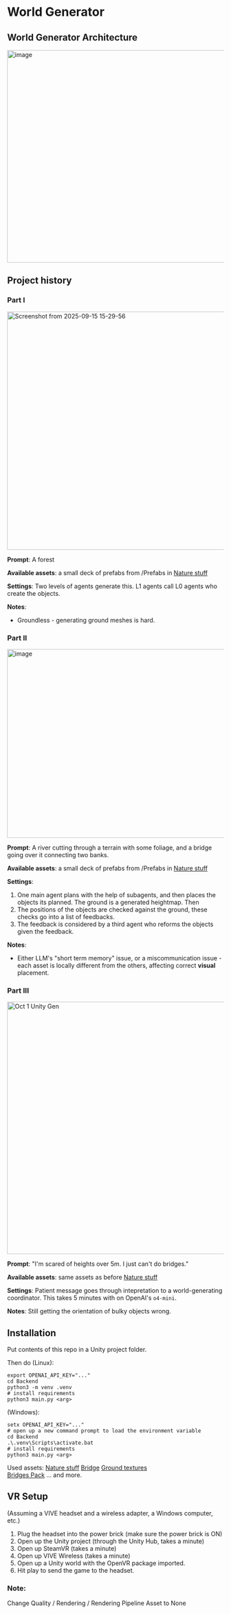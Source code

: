 # World Generator

## World Generator Architecture
<img width="930" height="494" alt="image" src="https://github.com/user-attachments/assets/16e6c626-21c1-47da-8b51-a5d3b6240690" /> 


## Project history
### Part I
<img width="1050" height="554" alt="Screenshot from 2025-09-15 15-29-56" src="https://github.com/user-attachments/assets/57bc1d64-c561-40b6-b337-2398c673fb1e" />

**Prompt**: A forest

**Available assets**: a small deck of prefabs from /Prefabs in [Nature stuff](https://assetstore.unity.com/packages/3d/environments/unl-ultimate-nature-lite-176906)

**Settings**: Two levels of agents generate this. L1 agents call L0 agents who create the objects.

**Notes**: 
* Groundless - generating ground meshes is hard.

### Part II
<img width="886" height="439" alt="image" src="https://github.com/user-attachments/assets/bed46219-9fec-473b-b71e-4f6ab472f20a" />

**Prompt**: A river cutting through a terrain with some foliage, and a bridge going over it connecting two banks.

**Available assets**: a small deck of prefabs from /Prefabs in [Nature stuff](https://assetstore.unity.com/packages/3d/environments/unl-ultimate-nature-lite-176906)

**Settings**:
1. One main agent plans with the help of subagents, and then places the objects its planned. The ground is a generated heightmap. Then
2. The positions of the objects are checked against the ground, these checks go into a list of feedbacks.
3. The feedback is considered by a third agent who reforms the objects given the feedback.

**Notes**: 
* Either LLM's "short term memory" issue, or a miscommunication issue - each asset is locally different from the others, affecting correct __visual__ placement.

### Part III
<img width="858" height="587" alt="Oct 1 Unity Gen" src="https://github.com/user-attachments/assets/2124e9a7-e1c3-403e-86fe-0914c97705a2" />

**Prompt**: "I'm scared of heights over 5m. I just can't do bridges." 

**Available assets**: same assets as before [Nature stuff](https://assetstore.unity.com/packages/3d/environments/unl-ultimate-nature-lite-176906)

**Settings**: Patient message goes through intepretation to a world-generating coordinator. This takes 5 minutes with on OpenAI's `o4-mini`.

**Notes**: Still getting the orientation of bulky objects wrong.
 
## Installation
Put contents of this repo in a Unity project folder.

Then do (Linux):
```
export OPENAI_API_KEY="..."
cd Backend
python3 -m venv .venv
# install requirements
python3 main.py <arg>
```
(Windows):
```
setx OPENAI_API_KEY="..."
# open up a new command prompt to load the environment variable
cd Backend
.\.venv\Scripts\activate.bat
# install requirements
python3 main.py <arg>
```


Used assets:
[Nature stuff](https://assetstore.unity.com/packages/3d/environments/unl-ultimate-nature-lite-176906)
[Bridge](https://assetstore.unity.com/packages/3d/environments/rope-bridge-3d-222563)
[Ground textures](https://assetstore.unity.com/packages/2d/textures-materials/nature/yughues-free-ground-materials-13001)	
[Bridges Pack](https://assetstore.unity.com/packages/3d/props/bridges-pack-212950)
... and more.

## VR Setup
(Assuming a VIVE headset and a wireless adapter, a Windows computer, etc.)
1. Plug the headset into the power brick (make sure the power brick is ON)
2. Open up the Unity project (through the Unity Hub, takes a minute)
3. Open up SteamVR (takes a minute)
4. Open up VIVE Wireless (takes a minute)
5. Open up a Unity world with the OpenVR package imported.
6. Hit play to send the game to the headset.

### Note:
Change Quality / Rendering / Rendering Pipeline Asset to None
